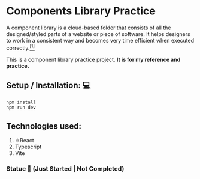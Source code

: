 # Components Library Practice

A component library is a cloud-based folder that consists of all the designed/styled parts of a website or piece of software. It helps designers to work in a consistent way and becomes very time efficient when executed correctly.[<sup>[1]</sup>](https://www.getopensocial.com/blog/open-source/advantages-component-library/#:~:text=A%20component%20library%20is%20a,time%20efficient%20when%20executed%20correctly.)

This is a component library practice project. **It is for my reference and practice.**

## Setup / Installation: 💻

`npm install` </br>
`npm run dev`

## Technologies used:

1. ⚛️React
2. Typescript
3. Vite

### **Statue 📶 (Just Started | Not Completed)**
